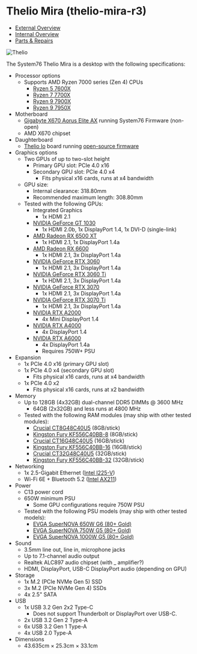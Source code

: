 # Thelio Mira (thelio-mira-r3)

- [External Overview](./external-overview.md)
- [Internal Overview](./internal-overview.md)
- [Parts & Repairs](./repairs.md)

![Thelio](./img/thelio-mira-r3.webp)

The System76 Thelio Mira is a desktop with the following specifications:

- Processor options
    - Supports AMD Ryzen 7000 series (Zen 4) CPUs
        - [Ryzen 5 7600X](https://www.amd.com/en/products/cpu/amd-ryzen-5-7600x#product-specs)
        - [Ryzen 7 7700X](https://www.amd.com/en/products/cpu/amd-ryzen-7-7700x#product-specs)
        - [Ryzen 9 7900X](https://www.amd.com/en/products/cpu/amd-ryzen-9-7900x#product-specs)
        - [Ryzen 9 7950X](https://www.amd.com/en/products/cpu/amd-ryzen-9-7950x#product-specs)
- Motherboard
    - [Gigabyte X670 Aorus Elite AX](https://www.gigabyte.com/Motherboard/X670-AORUS-ELITE-AX-rev-11/sp) running System76 Firmware (non-open)
    - AMD X670 chipset
- Daughterboard
    - [Thelio Io](https://github.com/system76/thelio-io) board running [open-source firmware](https://github.com/system76/thelio-io-firmware)
- Graphics options
    - Two GPUs of up to two-slot height
        - Primary GPU slot: PCIe 4.0 x16
        - Secondary GPU slot: PCIe 4.0 x4
            - Fits physical x16 cards, runs at x4 bandwidth
    - GPU size:
        - Internal clearance: 318.80mm
        - Recommended maximum length: 308.80mm
    - Tested with the following GPUs:
        - Integrated Graphics
            - 1x HDMI 2.1
        - [NVIDIA GeForce GT 1030](https://www.nvidia.com/en-us/geforce/graphics-cards/gt-1030/specifications/)
            - 1x HDMI 2.0b, 1x DisplayPort 1.4, 1x DVI-D (single-link)
        - [AMD Radeon RX 6500 XT](https://www.amd.com/en/products/graphics/amd-radeon-rx-6500-xt#product-specs)
            - 1x HDMI 2.1, 1x DisplayPort 1.4a
        - [AMD Radeon RX 6600](https://www.amd.com/en/products/graphics/amd-radeon-rx-6600#product-specs)
            - 1x HDMI 2.1, 3x DisplayPort 1.4a
        - [NVIDIA GeForce RTX 3060](https://www.nvidia.com/en-us/geforce/graphics-cards/30-series/rtx-3060-3060ti/#specs)
            - 1x HDMI 2.1, 3x DisplayPort 1.4a
        - [NVIDIA GeForce RTX 3060 Ti](https://www.nvidia.com/en-us/geforce/graphics-cards/30-series/rtx-3060-3060ti/#specs)
            - 1x HDMI 2.1, 3x DisplayPort 1.4a
        - [NVIDIA GeForce RTX 3070](https://www.nvidia.com/en-us/geforce/graphics-cards/30-series/rtx-3070-3070ti/#specs)
            - 1x HDMI 2.1, 3x DisplayPort 1.4a
        - [NVIDIA GeForce RTX 3070 Ti](https://www.nvidia.com/en-us/geforce/graphics-cards/30-series/rtx-3070-3070ti/#specs)
            - 1x HDMI 2.1, 3x DisplayPort 1.4a
        - [NVIDIA RTX A2000](https://www.nvidia.com/en-us/design-visualization/rtx-a2000/#specifications)
            - 4x Mini DisplayPort 1.4
        - [NVIDIA RTX A4000](https://www.nvidia.com/en-us/design-visualization/rtx-a4000/#specifications)
            - 4x DisplayPort 1.4
        - [NVIDIA RTX A6000](https://www.nvidia.com/en-us/design-visualization/rtx-a6000/#specifications)
            - 4x DisplayPort 1.4a
            - Requires 750W+ PSU
- Expansion
    - 1x PCIe 4.0 x16 (primary GPU slot)
    - 1x PCIe 4.0 x4 (secondary GPU slot)
        - Fits physical x16 cards, runs at x4 bandwidth
    - 1x PCIe 4.0 x2
        - Fits physical x16 cards, runs at x2 bandwidth
- Memory
    - Up to 128GB (4x32GB) dual-channel DDR5 DIMMs @ 3600 MHz
        - 64GB (2x32GB) and less runs at 4800 MHz
    - Tested with the following RAM modules (may ship with other tested modules):
        - [Crucial CT8G48C40U5](https://www.crucial.com/memory/ddr5/ct8g48c40u5#spec) (8GB/stick)
        - [Kingston Fury KF556C40BB-8](https://www.kingston.com/datasheets/KF556C40BB-8.pdf) (8GB/stick)
        - [Crucial CT16G48C40U5](https://www.crucial.com/memory/ddr5/ct16g48c40u5#spec) (16GB/stick)
        - [Kingston Fury KF556C40BB-16](https://www.kingston.com/datasheets/KF556C40BB-16.pdf) (16GB/stick)
        - [Crucial CT32G48C40U5](https://www.crucial.com/memory/ddr5/ct32g48c40u5#spec) (32GB/stick)
        - [Kingston Fury KF556C40BB-32](https://www.kingston.com/datasheets/KF556C40BB-32.pdf) (32GB/stick)
- Networking
    - 1x 2.5-Gigabit Ethernet ([Intel I225-V](https://ark.intel.com/content/www/us/en/ark/products/184676/intel-ethernet-controller-i225v.html))
    - Wi-Fi 6E + Bluetooth 5.2 ([Intel AX211](https://ark.intel.com/content/www/us/en/ark/products/204837/intel-wifi-6e-ax211-gig.html))
- Power
    - C13 power cord
    - 650W minimum PSU
        - Some GPU configurations require 750W PSU
    - Tested with the following PSU models (may ship with other tested models):
        - [EVGA SuperNOVA 650W G6 (80+ Gold)](https://www.evga.com/products/product.aspx?pn=220-G6-0650-X1)
        - [EVGA SuperNOVA 750W G5 (80+ Gold)](https://www.evga.com/products/product.aspx?pn=220-G5-0750-X1)
        - [EVGA SuperNOVA 1000W G5 (80+ Gold)](https://www.evga.com/products/product.aspx?pn=220-G5-1000-X1)
- Sound
    - 3.5mm line out, line in, microphone jacks
    - Up to 7.1-channel audio output
    - Realtek ALC897 audio chipset (with _ amplifier?)
    - HDMI, DisplayPort, USB-C DisplayPort audio (depending on GPU)
- Storage
    - 1x M.2 (PCIe NVMe Gen 5) SSD
    - 3x M.2 (PCIe NVMe Gen 4) SSDs
    - 4x 2.5" SATA
- USB
    - 1x USB 3.2 Gen 2x2 Type-C
        - Does not support Thunderbolt or DisplayPort over USB-C.
    - 2x USB 3.2 Gen 2 Type-A
    - 6x USB 3.2 Gen 1 Type-A
    - 4x USB 2.0 Type-A
- Dimensions
    - 43.635cm × 25.3cm × 33.1cm
